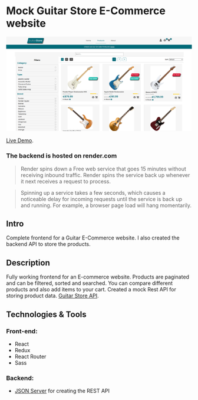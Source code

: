 # Mock Guitar Store E-Commerce website

<img src="src/img/store.png"/>

[Live Demo](https://guitar-store-site.netlify.app/).

### The backend is hosted on render.com

> Render spins down a Free web service that goes 15 minutes without receiving inbound traffic. Render spins the service back up whenever it next receives a request to process.

> Spinning up a service takes a few seconds, which causes a noticeable delay for incoming requests until the service is back up and running. For example, a browser page load will hang momentarily.

## Intro

Complete frontend for a Guitar E-Commerce website. I also created the backend API to store the products.

## Description

Fully working frontend for an E-commerce website. Products are paginated and can be filtered, sorted and searched. You can compare different products and also add items to your cart. Created a mock Rest API for storing product data. [Guitar Store API](https://github.com/VWRoli/guitar-store-api).

## Technologies & Tools

### Front-end:

- React
- Redux
- React Router
- Sass

### Backend:

- [JSON Server](https://github.com/typicode/json-server) for creating the REST API
